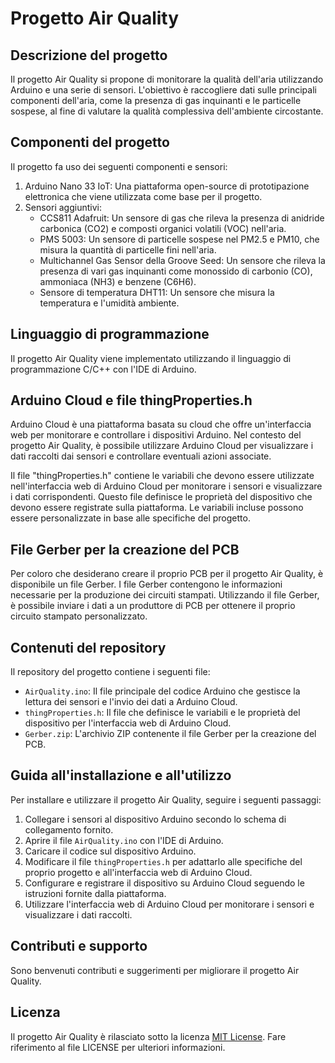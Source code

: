 # Progetto Air Quality

## Descrizione del progetto
Il progetto Air Quality si propone di monitorare la qualità dell'aria utilizzando Arduino e una serie di sensori. L'obiettivo è raccogliere dati sulle principali componenti dell'aria, come la presenza di gas inquinanti e le particelle sospese, al fine di valutare la qualità complessiva dell'ambiente circostante.

## Componenti del progetto
Il progetto fa uso dei seguenti componenti e sensori:

1. Arduino Nano 33 IoT: Una piattaforma open-source di prototipazione elettronica che viene utilizzata come base per il progetto.
2. Sensori aggiuntivi:
   - CCS811 Adafruit: Un sensore di gas che rileva la presenza di anidride carbonica (CO2) e composti organici volatili (VOC) nell'aria.
   - PMS 5003: Un sensore di particelle sospese nel PM2.5 e PM10, che misura la quantità di particelle fini nell'aria.
   - Multichannel Gas Sensor della Groove Seed: Un sensore che rileva la presenza di vari gas inquinanti come monossido di carbonio (CO), ammoniaca (NH3) e benzene (C6H6).
   - Sensore di temperatura DHT11: Un sensore che misura la temperatura e l'umidità ambiente.

## Linguaggio di programmazione
Il progetto Air Quality viene implementato utilizzando il linguaggio di programmazione C/C++ con l'IDE di Arduino.

## Arduino Cloud e file thingProperties.h
Arduino Cloud è una piattaforma basata su cloud che offre un'interfaccia web per monitorare e controllare i dispositivi Arduino. Nel contesto del progetto Air Quality, è possibile utilizzare Arduino Cloud per visualizzare i dati raccolti dai sensori e controllare eventuali azioni associate.

Il file "thingProperties.h" contiene le variabili che devono essere utilizzate nell'interfaccia web di Arduino Cloud per monitorare i sensori e visualizzare i dati corrispondenti. Questo file definisce le proprietà del dispositivo che devono essere registrate sulla piattaforma. Le variabili incluse possono essere personalizzate in base alle specifiche del progetto.

## File Gerber per la creazione del PCB
Per coloro che desiderano creare il proprio PCB per il progetto Air Quality, è disponibile un file Gerber. I file Gerber contengono le informazioni necessarie per la produzione dei circuiti stampati. Utilizzando il file Gerber, è possibile inviare i dati a un produttore di PCB per ottenere il proprio circuito stampato personalizzato.

## Contenuti del repository
Il repository del progetto contiene i seguenti file:

- `AirQuality.ino`: Il file principale del codice Arduino che gestisce la lettura dei sensori e l'invio dei dati a Arduino Cloud.
- `thingProperties.h`: Il file che definisce le variabili e le proprietà del dispositivo per l'interfaccia web di Arduino Cloud.
- `Gerber.zip`: L'archivio ZIP contenente il file Gerber per la creazione del PCB.

## Guida all'installazione e all'utilizzo
Per installare e utilizzare il progetto Air Quality, seguire i seguenti passaggi:

1. Collegare i sensori al dispositivo Arduino secondo lo schema di collegamento fornito.
2. Aprire il file `AirQuality.ino` con l'IDE di Arduino.
3. Caricare il codice sul dispositivo Arduino.
4. Modificare il file `thingProperties.h` per adattarlo alle specifiche del proprio progetto e all'interfaccia web di Arduino Cloud.
5. Configurare e registrare il dispositivo su Arduino Cloud seguendo le istruzioni fornite dalla piattaforma.
6. Utilizzare l'interfaccia web di Arduino Cloud per monitorare i sensori e visualizzare i dati raccolti.

## Contributi e supporto
Sono benvenuti contributi e suggerimenti per migliorare il progetto Air Quality. 

## Licenza
Il progetto Air Quality è rilasciato sotto la licenza [MIT License](https://opensource.org/licenses/MIT). Fare riferimento al file LICENSE per ulteriori informazioni.
